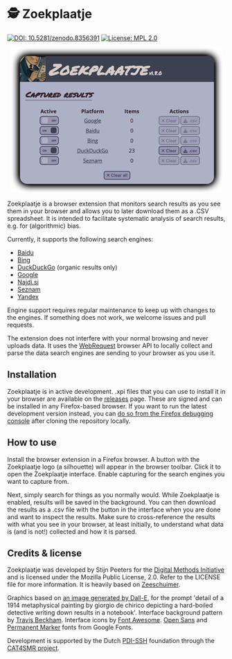 # 🕵️ Zoekplaatje

[![DOI: 10.5281/zenodo.8356391](https://zenodo.org/badge/DOI/10.5281/zenodo.8356391.svg)](https://doi.org/10.5281/zenodo.8356391)
[![License: MPL 2.0](https://img.shields.io/badge/license-MPL--2.0-informational)](https://github.com/digitalmethodsinitiative/zoekplaatje/blob/main/LICENSE)

<p align="center"><img alt="A screenshot of Zoekplaatje's status window" src="images/example_screenshot.png"></p>

Zoekplaatje is a browser extension that monitors search results as you see them in your browser and allows you to later
download them as a .CSV spreadsheet. It is intended to facilitate systematic analysis of search results, e.g. for 
(algorithmic) bias.

Currently, it supports the following search engines:
* [Baidu](https://baidu.com)
* [Bing](https://www.bing.com)
* [DuckDuckGo](https://duckduckgo.com) (organic results only)
* [Google](https://www.google.com)
* [Najdi.si](https://najdi.si)
* [Seznam](https://seznam.cz)
* [Yandex](https://yandex.com)

Engine support requires regular maintenance to keep up with changes to the engines. If something does not work, we
welcome issues and pull requests.

The extension does not interfere with your normal browsing and never uploads data. It uses the 
[WebRequest](https://developer.mozilla.org/en-US/docs/Mozilla/Add-ons/WebExtensions/API/webRequest) browser API to 
locally collect and parse the data search engines are sending to your browser as you use it. 

## Installation
Zoekplaatje is in active development. .xpi files that you can use to install it in your browser are available on the 
[releases](https://github.com/digitalmethodsinitiative/zoekplaatje/releases) page. These are signed and can be installed 
in any Firefox-based browser. If you want to run the latest development version instead, you can [do so from the Firefox
debugging console](https://www.youtube.com/watch?v=J7el77F1ckg) after cloning the repository locally.

## How to use
Install the browser extension in a Firefox browser. A button with the Zoekplaatje logo (a silhouette) will appear in the 
browser toolbar. Click it to open the Zoekplaatje interface. Enable capturing for the search engines you want to 
capture from.

Next, simply search for things as you normally would. While Zoekplaatje is enabled, results will be saved in the 
background. You can then download the results as a .csv file with the button in the interface when you are done and
want to inspect the results. Make sure to cross-reference the results with what you see in your browser, at least 
initially, to understand what data is (and is not!) collected and how it is parsed.

## Credits & license
Zoekplaatje was developed by Stijn Peeters for the [Digital Methods Initiative](https://digitalmethods.net) and is 
licensed under the Mozilla Public License, 2.0. Refer to the LICENSE file for more information.  It is heavily based on 
[Zeeschuimer](https://github.com/digitalmethodsinitiative/zeeschuimer/).

Graphics based on [an image generated by Dall-E](https://labs.openai.com/s/vrkwH6n7rLErCBsKKhIcPzT6), for the prompt 
'detail of a 1914 metaphysical painting by giorgio de chirico depicting a hard-boiled detective writing down results in 
a notebook'. Interface background pattern by [Travis Beckham](https://travisbeckham.com/). Interface icons by
[Font Awesome](https://fontawesome.com/license/free). [Open Sans](https://fonts.google.com/specimen/Open+Sans) and 
[Permanent Marker](https://fonts.google.com/specimen/Permanent+Marker) fonts from Google Fonts. 

Development is supported by the Dutch [PDI-SSH](https://pdi-ssh.nl/en/) foundation through the [CAT4SMR 
project](https://cat4smr.humanities.uva.nl/).
